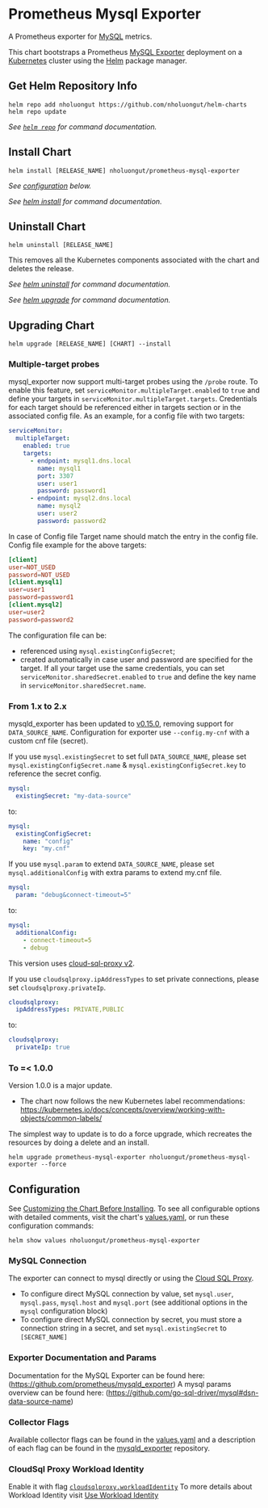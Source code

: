 # Prometheus Mysql Exporter

A Prometheus exporter for [MySQL](https://www.mysql.com/) metrics.

This chart bootstraps a Prometheus [MySQL Exporter](https://github.com/prometheus/mysqld_exporter) deployment on a [Kubernetes](http://kubernetes.io) cluster using the [Helm](https://helm.sh) package manager.

## Get Helm Repository Info

```console
helm repo add nholuongut https://github.com/nholuongut/helm-charts
helm repo update
```

_See [`helm repo`](https://helm.sh/docs/helm/helm_repo/) for command documentation._

## Install Chart

```console
helm install [RELEASE_NAME] nholuongut/prometheus-mysql-exporter
```

_See [configuration](#configuration) below._

_See [helm install](https://helm.sh/docs/helm/helm_install/) for command documentation._

## Uninstall Chart

```console
helm uninstall [RELEASE_NAME]
```

This removes all the Kubernetes components associated with the chart and deletes the release.

_See [helm uninstall](https://helm.sh/docs/helm/helm_uninstall/) for command documentation._

_See [helm upgrade](https://helm.sh/docs/helm/helm_upgrade/) for command documentation._

## Upgrading Chart

```console
helm upgrade [RELEASE_NAME] [CHART] --install
```

### Multiple-target probes

mysql_exporter now support multi-target probes using the `/probe` route. To enable this feature, set `serviceMonitor.multipleTarget.enabled` to `true` and define your targets in `serviceMonitor.multipleTarget.targets`.
Credentials for each target should be referenced either in targets section or in the associated config file.
As an example, for a config file with two targets:

```yaml
serviceMonitor:
  multipleTarget:
    enabled: true
    targets:
      - endpoint: mysql1.dns.local
        name: mysql1
        port: 3307
        user: user1
        password: password1
      - endpoint: mysql2.dns.local
        name: mysql2
        user: user2
        password: password2
```

In case of Config file Target name should match the entry in the config file.
Config file example for the above targets:

```cnf
[client]
user=NOT_USED
password=NOT_USED
[client.mysql1]
user=user1
password=password1
[client.mysql2]
user=user2
password=password2
```

The configuration file can be:

- referenced using `mysql.existingConfigSecret`;
- created automatically in case user and password are specified for the target.
If all your target use the same credentials, you can set `serviceMonitor.sharedSecret.enabled` to `true` and define the key name in `serviceMonitor.sharedSecret.name`.

### From 1.x to 2.x

mysqld_exporter has been updated to [v0.15.0](https://github.com/prometheus/mysqld_exporter/releases/tag/v0.15.0), removing support for `DATA_SOURCE_NAME`. Configuration for exporter use `--config.my-cnf` with a custom cnf file (secret).

If you use `mysql.existingSecret` to set full `DATA_SOURCE_NAME`, please set `mysql.existingConfigSecret.name` & `mysql.existingConfigSecret.key` to reference the secret config.

```yaml
mysql:
  existingSecret: "my-data-source"
```

to:

```yaml
mysql:
  existingConfigSecret:
    name: "config"
    key: "my.cnf"
```

If you use `mysql.param` to extend `DATA_SOURCE_NAME`, please set `mysql.additionalConfig` with extra params to extend my.cnf file.

```yaml
mysql:
  param: "debug&connect-timeout=5"
```

to:

```yaml
mysql:
  additionalConfig:
    - connect-timeout=5
    - debug
```

This version uses [cloud-sql-proxy v2](https://github.com/GoogleCloudPlatform/cloud-sql-proxy/blob/main/migration-guide.md).

If you use `cloudsqlproxy.ipAddressTypes` to set private connections, please set `cloudsqlproxy.privateIp`.

```yaml
cloudsqlproxy:
  ipAddressTypes: PRIVATE,PUBLIC
```

to:

```yaml
cloudsqlproxy:
  privateIp: true
```

### To =< 1.0.0

Version 1.0.0 is a major update.

- The chart now follows the new Kubernetes label recommendations:
<https://kubernetes.io/docs/concepts/overview/working-with-objects/common-labels/>

The simplest way to update is to do a force upgrade, which recreates the resources by doing a delete and an install.

```console
helm upgrade prometheus-mysql-exporter nholuongut/prometheus-mysql-exporter --force
```

## Configuration

See [Customizing the Chart Before Installing](https://helm.sh/docs/intro/using_helm/#customizing-the-chart-before-installing). To see all configurable options with detailed comments, visit the chart's [values.yaml](https://github.com/nholuongut/helm-charts/blob/main/charts/prometheus-mysql-exporter/values.yaml), or run these configuration commands:

```console
helm show values nholuongut/prometheus-mysql-exporter
```

### MySQL Connection

The exporter can connect to mysql directly or using the [Cloud SQL Proxy](https://cloud.google.com/sql/docs/mysql/sql-proxy).

- To configure direct MySQL connection by value, set `mysql.user`, `mysql.pass`, `mysql.host` and `mysql.port` (see additional options in the `mysql` configuration block)
- To configure direct MySQL connection by secret, you must store a connection string in a secret, and set `mysql.existingSecret` to `[SECRET_NAME]`

### Exporter Documentation and Params

Documentation for the MySQL Exporter can be found here: (<https://github.com/prometheus/mysqld_exporter>)
A mysql params overview can be found here: (<https://github.com/go-sql-driver/mysql#dsn-data-source-name>)

### Collector Flags

Available collector flags can be found in the [values.yaml](https://github.com/nholuongut/helm-charts/blob/main/charts/prometheus-mysql-exporter/values.yaml) and a description of each flag can be found in the [mysqld_exporter](https://github.com/prometheus/mysqld_exporter#collector-flags) repository.

### CloudSql Proxy Workload Identity

Enable it with flag  [`cloudsqlproxy.workloadIdentity`](https://github.com/nholuongut/helm-charts/blob/main/charts/prometheus-mysql-exporter/values.yaml)
To more details about Workload Identity visit [Use Workload Identity](https://cloud.google.com/kubernetes-engine/docs/how-to/workload-identity)
